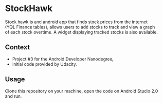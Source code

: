 # StockHawk

Stock hawk is and android app that finds stock prices from the internet (YQL Finance tables), allows users to add stocks to track and view a graph of each stock overtime.
A widget displaying tracked stocks is also available.

## Context

* Project #3 for the Android Developer Nanodegree,
* Initial code provided by Udacity.

## Usage

Clone this repository on your machine, open the code on Android Studio 2.0 and run.
